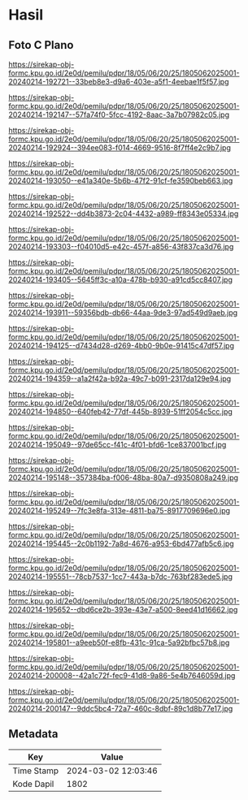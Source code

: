 # Hasil

## Foto C Plano

https://sirekap-obj-formc.kpu.go.id/2e0d/pemilu/pdpr/18/05/06/20/25/1805062025001-20240214-192721--33beb8e3-d9a6-403e-a5f1-4eebae1f5f57.jpg

https://sirekap-obj-formc.kpu.go.id/2e0d/pemilu/pdpr/18/05/06/20/25/1805062025001-20240214-192147--57fa74f0-5fcc-4192-8aac-3a7b07982c05.jpg

https://sirekap-obj-formc.kpu.go.id/2e0d/pemilu/pdpr/18/05/06/20/25/1805062025001-20240214-192924--394ee083-f014-4669-9516-8f7ff4e2c9b7.jpg

https://sirekap-obj-formc.kpu.go.id/2e0d/pemilu/pdpr/18/05/06/20/25/1805062025001-20240214-193050--e41a340e-5b6b-47f2-91cf-fe3590beb663.jpg

https://sirekap-obj-formc.kpu.go.id/2e0d/pemilu/pdpr/18/05/06/20/25/1805062025001-20240214-192522--dd4b3873-2c04-4432-a989-ff8343e05334.jpg

https://sirekap-obj-formc.kpu.go.id/2e0d/pemilu/pdpr/18/05/06/20/25/1805062025001-20240214-193303--f04010d5-e42c-457f-a856-43f837ca3d76.jpg

https://sirekap-obj-formc.kpu.go.id/2e0d/pemilu/pdpr/18/05/06/20/25/1805062025001-20240214-193405--5645ff3c-a10a-478b-b930-a91cd5cc8407.jpg

https://sirekap-obj-formc.kpu.go.id/2e0d/pemilu/pdpr/18/05/06/20/25/1805062025001-20240214-193911--59356bdb-db66-44aa-9de3-97ad549d9aeb.jpg

https://sirekap-obj-formc.kpu.go.id/2e0d/pemilu/pdpr/18/05/06/20/25/1805062025001-20240214-194125--d7434d28-d269-4bb0-9b0e-91415c47df57.jpg

https://sirekap-obj-formc.kpu.go.id/2e0d/pemilu/pdpr/18/05/06/20/25/1805062025001-20240214-194359--a1a2f42a-b92a-49c7-b091-2317da129e94.jpg

https://sirekap-obj-formc.kpu.go.id/2e0d/pemilu/pdpr/18/05/06/20/25/1805062025001-20240214-194850--640feb42-77df-445b-8939-51ff2054c5cc.jpg

https://sirekap-obj-formc.kpu.go.id/2e0d/pemilu/pdpr/18/05/06/20/25/1805062025001-20240214-195049--97de65cc-f41c-4f01-bfd6-1ce837001bcf.jpg

https://sirekap-obj-formc.kpu.go.id/2e0d/pemilu/pdpr/18/05/06/20/25/1805062025001-20240214-195148--357384ba-f006-48ba-80a7-d9350808a249.jpg

https://sirekap-obj-formc.kpu.go.id/2e0d/pemilu/pdpr/18/05/06/20/25/1805062025001-20240214-195249--7fc3e8fa-313e-4811-ba75-8917709696e0.jpg

https://sirekap-obj-formc.kpu.go.id/2e0d/pemilu/pdpr/18/05/06/20/25/1805062025001-20240214-195445--2c0b1192-7a8d-4676-a953-6bd477afb5c6.jpg

https://sirekap-obj-formc.kpu.go.id/2e0d/pemilu/pdpr/18/05/06/20/25/1805062025001-20240214-195551--78cb7537-1cc7-443a-b7dc-763bf283ede5.jpg

https://sirekap-obj-formc.kpu.go.id/2e0d/pemilu/pdpr/18/05/06/20/25/1805062025001-20240214-195652--dbd6ce2b-393e-43e7-a500-8eed41d16662.jpg

https://sirekap-obj-formc.kpu.go.id/2e0d/pemilu/pdpr/18/05/06/20/25/1805062025001-20240214-195801--a9eeb50f-e8fb-431c-91ca-5a92bfbc57b8.jpg

https://sirekap-obj-formc.kpu.go.id/2e0d/pemilu/pdpr/18/05/06/20/25/1805062025001-20240214-200008--42a1c72f-fec9-41d8-9a86-5e4b7646059d.jpg

https://sirekap-obj-formc.kpu.go.id/2e0d/pemilu/pdpr/18/05/06/20/25/1805062025001-20240214-200147--9ddc5bc4-72a7-460c-8dbf-89c1d8b77e17.jpg


## Metadata

| Key        | Value               |
| ---------- | ------------------- |
| Time Stamp | 2024-03-02 12:03:46 |
| Kode Dapil | 1802                |



